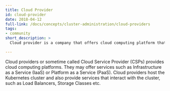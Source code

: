 ```yaml
---
title: Cloud Provider
id: cloud-provider
date: 2018-04-12
full-link: /docs/concepts/cluster-administration/cloud-providers
tags:
- community
short_description: >
  Cloud provider is a company that offers cloud computing platform that can run Kubernetes clusters.

---
```


Cloud providers or sometime called Cloud Service Provider (CSPs) provides cloud computing platforms.  They may offer services such as Infrastructure as a Service (IaaS) or Platform as a Service (PaaS).  Cloud providers host the Kubernetes cluster and also provide services that interact with the cluster, such as Load Balancers, Storage Classes etc. 


